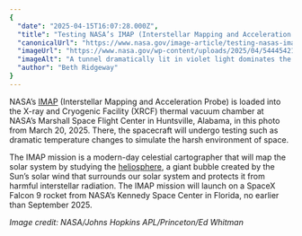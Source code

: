 ```yaml
---
{
  "date": "2025-04-15T16:07:28.000Z",
  "title": "Testing NASA’s IMAP (Interstellar Mapping and Acceleration Probe)",
  "canonicalUrl": "https://www.nasa.gov/image-article/testing-nasas-imap-interstellar-mapping-and-acceleration-probe/",
  "imageUrl": "https://www.nasa.gov/wp-content/uploads/2025/04/54445421160-48ee2acb22-o.jpg",
  "imageAlt": "A tunnel dramatically lit in violet light dominates the photo. In front of it, a small spacecraft is on a track.",
  "author": "Beth Ridgeway"
}
---
```


NASA’s [IMAP](https://science.nasa.gov/mission/imap/) (Interstellar Mapping and Acceleration Probe) is loaded into the X-ray and Cryogenic Facility (XRCF) thermal vacuum chamber at NASA’s Marshall Space Flight Center in Huntsville, Alabama, in this photo from March 20, 2025. There, the spacecraft will undergo testing such as dramatic temperature changes to simulate the harsh environment of space.

The IMAP mission is a modern-day celestial cartographer that will map the solar system by studying the [heliosphere](https://science.nasa.gov/heliophysics/focus-areas/heliosphere/), a giant bubble created by the Sun’s solar wind that surrounds our solar system and protects it from harmful interstellar radiation. The IMAP mission will launch on a SpaceX Falcon 9 rocket from NASA’s Kennedy Space Center in Florida, no earlier than September 2025.

_Image credit: NASA/Johns Hopkins APL/Princeton/Ed Whitman_
